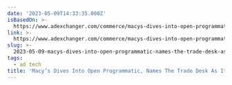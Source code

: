 ```yaml
---
date: '2023-05-09T14:33:35.000Z'
isBasedOn: >-
  https://www.adexchanger.com/commerce/macys-dives-into-open-programmatic-names-the-trade-desk-as-its-first-dsp-partner/
link: >-
  https://www.adexchanger.com/commerce/macys-dives-into-open-programmatic-names-the-trade-desk-as-its-first-dsp-partner/
slug: >-
  2023-05-09-macys-dives-into-open-programmatic-names-the-trade-desk-as-its-first-dsp
tags:
  - ad tech
title: 'Macy’s Dives Into Open Programmatic, Names The Trade Desk As Its First DSP '
---
```


